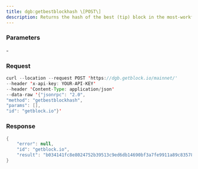 ```yaml
---
title: dgb:getbestblockhash \[POST\]
description: Returns the hash of the best (tip) block in the most-workfully-validated chain.
---
```


### Parameters


\-

### Request

``` java
curl --location --request POST 'https://dgb.getblock.io/mainnet/' 
--header 'x-api-key: YOUR-API-KEY' 
--header 'Content-Type: application/json' 
--data-raw '{"jsonrpc": "2.0",
"method": "getbestblockhash",
"params": [],
"id": "getblock.io"}'
```

###  Response

``` java
{
    "error": null,
    "id": "getblock.io",
    "result": "b034141fc8e8024752b39513c9ed6db14690bf3a7fe9911a89c83578a73f0457"
}
```

